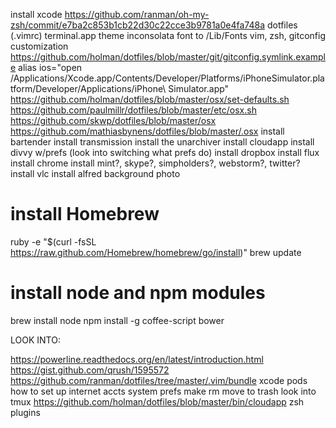 install xcode
https://github.com/ranman/oh-my-zsh/commit/e7ba2c853b1cb22d30c22cce3b9781a0e4fa748a
dotfiles (.vimrc)
terminal.app theme
inconsolata font to /Lib/Fonts
vim, zsh, gitconfig customization https://github.com/holman/dotfiles/blob/master/git/gitconfig.symlink.example
alias ios="open /Applications/Xcode.app/Contents/Developer/Platforms/iPhoneSimulator.platform/Developer/Applications/iPhone\ Simulator.app"
https://github.com/holman/dotfiles/blob/master/osx/set-defaults.sh https://github.com/paulmillr/dotfiles/blob/master/etc/osx.sh https://github.com/skwp/dotfiles/blob/master/osx https://github.com/mathiasbynens/dotfiles/blob/master/.osx
install bartender
install transmission
install the unarchiver
install cloudapp
install divvy w/prefs (look into switching what prefs do)
install dropbox
install flux
install chrome
install mint?, skype?, simpholders?, webstorm?, twitter?
install vlc
install alfred
background photo


# install Homebrew
ruby -e "$(curl -fsSL https://raw.github.com/Homebrew/homebrew/go/install)"
brew update

# install node and npm modules
brew install node
npm install -g coffee-script bower



LOOK INTO:

https://powerline.readthedocs.org/en/latest/introduction.html https://gist.github.com/qrush/1595572 https://github.com/ranman/dotfiles/tree/master/.vim/bundle
xcode pods
how to set up internet accts system prefs
make rm move to trash
look into tmux
https://github.com/holman/dotfiles/blob/master/bin/cloudapp
zsh plugins
